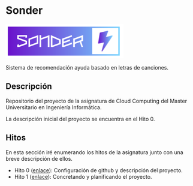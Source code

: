 # Sonder

![logo](Hitos/Hito0/imagenes/logo.png)

Sistema de recomendación  ayuda basado en letras de canciones.

## Descripción

Repositorio del proyecto de la asignatura de Cloud Computing del Master Universitario en Ingeniería Informática.

La descripción inicial del proyecto se encuentra en el Hito 0.


## Hitos

En esta sección iré enumerando los hitos de la asignatura junto con una breve descripción de ellos.

 - Hito 0 ([enlace](Hitos/Hito0)): Configuración de github y descripción del proyecto.
 - Hito 1 ([enlace](Hitos/Hito1)): Concretando y planificando el proyecto.
 
